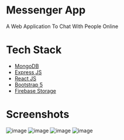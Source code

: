# Messenger App
A Web Application To Chat With People Online

# Tech Stack
<ul>
  <li><a href="https://www.mongodb.com/">MongoDB</a></li>
  <li><a href="https://expressjs.com/">Express JS</a></li>
  <li><a href="https://reactjs.org/">React JS</a></li>
  <li><a href="https://getbootstrap.com/">Bootstrap 5</a></li>
  <li><a href="https://firebase.google.com/docs/storage">Firebase Storage</a></li>
</ul>

# Screenshots
![image](https://user-images.githubusercontent.com/43224845/192934769-e4fb7645-06a5-4175-95b5-d0d84ae4bda7.png)
![image](https://user-images.githubusercontent.com/43224845/192934850-844081a9-68f9-4cfa-a3f6-2f8f8d723083.png)
![image](https://user-images.githubusercontent.com/43224845/192934896-e7f1f7c3-1947-49b5-8967-188425687b3f.png)
![image](https://user-images.githubusercontent.com/43224845/192934913-5ad55547-a044-44a6-9587-5e1a9ba72656.png)
